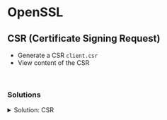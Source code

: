 # OpenSSL

## CSR (Certificate Signing Request)

* Generate a CSR `client.csr`
* View content of the CSR

<br>

### Solutions

<details><summary>Solution: CSR</summary>

```shell
# Generate CSR
openssl req -new -key ca.key -out client.csr

# View content
openssl req -noout -text -in client.csr
```

</details>
